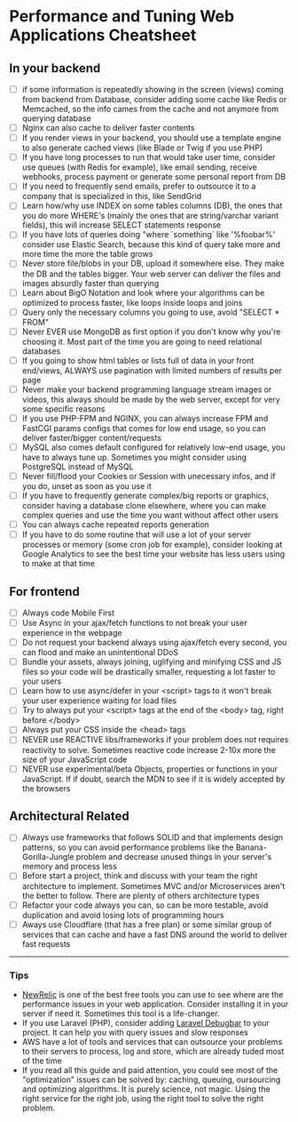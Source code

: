 # Performance and Tuning Web Applications Cheatsheet

## In your backend
- [ ] if some information is repeatedly showing in the screen (views) coming from backend from Database, consider adding some cache like Redis or Memcached, so the info cames from the cache and not anymore from querying database
- [ ] Nginx can also cache to deliver faster contents 
- [ ] If you render views in your backend, you should use a template engine to also generate cached views (like Blade or Twig if you use PHP)
- [ ] If you have long processes to run that would take user time, consider use queues (with Redis for example), like email sending, receive webhooks, process payment or generate some personal report from DB
- [ ] If you need to frequently send emails, prefer to outsource it to a company that is specialized in this, like SendGrid
- [ ] Learn how/why use INDEX on some tables columns (DB), the ones that you do more WHERE's (mainly the ones that are string/varchar variant fields), this will increase SELECT statements response
- [ ] If you have lots of queries doing "where \`something\` like '%foobar%' consider use Elastic Search, because this kind of query take more and more time the more the table grows
- [ ] Never store file/blobs in your DB, upload it somewhere else. They make the DB and the tables bigger. Your web server can deliver the files and images absurdly faster than querying
- [ ] Learn about BigO Notation and look where your algorithms can be optimized to process faster, like loops inside loops and joins
- [ ] Query only the necessary columns you going to use, avoid "SELECT * FROM"
- [ ] Never EVER use MongoDB as first option if you don't know why you're choosing it. Most part of the time you are going to need relational databases
- [ ] If you going to show html tables or lists full of data in your front end/views, ALWAYS use pagination with limited numbers of results per page
- [ ] Never make your backend programming language stream images or videos, this always should be made by the web server, except for very some specific reasons 
- [ ] If you use PHP-FPM and NGINX, you can always increase FPM and FastCGI params configs that comes for low end usage, so you can deliver faster/bigger content/requests 
- [ ] MySQL also comes default configured for relatively low-end usage, you have to always tune up. Sometimes you might consider using PostgreSQL instead of MySQL
- [ ] Never fill/flood your Cookies or Session with unecessary infos, and if you do, unset as soon as you use it
- [ ] If you have to frequently generate complex/big reports or graphics, consider having a database clone elsewhere, where you can make complex queries and use the time you want without affect other users
- [ ] You can always cache repeated reports generation
- [ ] If you have to do some routine that will use a lot of your server processes or memory (some cron job for example), consider looking at Google Analytics to see the best time your website has less users using to make at that time

## For frontend
- [ ] Always code Mobile First
- [ ] Use Async in your ajax/fetch functions to not break your user experience in the webpage
- [ ] Do not request your backend always using ajax/fetch every second, you can flood and make an unintentional DDoS
- [ ] Bundle your assets, always joining, uglifying and minifying CSS and JS files so your code will be drastically smaller, requesting a lot faster to your users
- [ ] Learn how to use async/defer in your \<script\> tags to it won't break your user experience waiting for load files
- [ ] Try to always put your \<script\> tags at the end of the \<body\> tag, right before \</body\>
- [ ] Always put your CSS inside the \<head\> tags 
- [ ] NEVER use REACTIVE libs/frameworks if your problem does not requires reactivity to solve. Sometimes reactive code increase 2-10x more the size of your JavaScript code
- [ ] NEVER use experimental/beta Objects, properties or functions in your JavaScript. If if doubt, search the MDN to see if it is widely accepted by the browsers 

## Architectural Related
- [ ] Always use frameworks that follows SOLID and that implements design patterns, so you can avoid performance problems like the Banana-Gorilla-Jungle problem and decrease unused things in your server's memory and process less
- [ ] Before start a project, think and discuss with your team the right architecture to implement. Sometimes MVC and/or Microservices aren't the better to follow. There are plenty of others architecture types
- [ ] Refactor your code always you can, so can be more testable, avoid duplication and avoid losing lots of programming hours 
- [ ] Aways use Cloudflare (that has a free plan) or some similar group of services that can cache and have a fast DNS around the world to deliver fast requests

---
### Tips

- [NewRelic](https://newrelic.com/) is one of the best free tools you can use to see where are the performance issues in your web application. Consider installing it in your server if need it. Sometimes this tool is a life-changer.
- If you use Laravel (PHP), consider adding [Laravel Debugbar](https://github.com/barryvdh/laravel-debugbar) to your project. It can help you with query issues and slow responses
- AWS have a lot of tools and services that can outsource your problems to their servers to process, log and store, which are already tuded most of the time
- If you read all this guide and paid attention, you could see most of the "optimization" issues can be solved by: caching, queuing, oursourcing and optimizing algorithms. It is purely science, not magic. Using the right service for the right job, using the right tool to solve the right problem.
